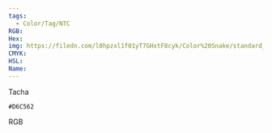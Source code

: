 ```yaml
---
tags:
  - Color/Tag/NTC
RGB:
Hex:
img: https://filedn.com/l0hpzxl1f01yT7GHxtF8cyk/Color%20Snake/standard_csv_to_svg/D6C562.svg
CMYK:
HSL:
Name:
---
```

Tacha
```palette
#D6C562
```
RGB
